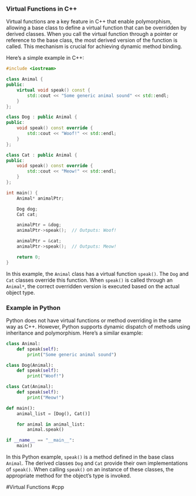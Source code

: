 ### Virtual Functions in C++

Virtual functions are a key feature in C++ that enable polymorphism, allowing a base class to define a virtual function that can be overridden by derived classes. When you call the virtual function through a pointer or reference to the base class, the most derived version of the function is called. This mechanism is crucial for achieving dynamic method binding.

Here’s a simple example in C++:

```cpp
#include <iostream>

class Animal {
public:
    virtual void speak() const {
        std::cout << "Some generic animal sound" << std::endl;
    }
};

class Dog : public Animal {
public:
    void speak() const override {
        std::cout << "Woof!" << std::endl;
    }
};

class Cat : public Animal {
public:
    void speak() const override {
        std::cout << "Meow!" << std::endl;
    }
};

int main() {
    Animal* animalPtr;

    Dog dog;
    Cat cat;

    animalPtr = &dog;
    animalPtr->speak();  // Outputs: Woof!

    animalPtr = &cat;
    animalPtr->speak();  // Outputs: Meow!

    return 0;
}
```

In this example, the `Animal` class has a virtual function `speak()`. The `Dog` and `Cat` classes override this function. When `speak()` is called through an `Animal*`, the correct overridden version is executed based on the actual object type.

### Example in Python

Python does not have virtual functions or method overriding in the same way as C++. However, Python supports dynamic dispatch of methods using inheritance and polymorphism. Here’s a similar example:

```python
class Animal:
    def speak(self):
        print("Some generic animal sound")

class Dog(Animal):
    def speak(self):
        print("Woof!")

class Cat(Animal):
    def speak(self):
        print("Meow!")

def main():
    animal_list = [Dog(), Cat()]

    for animal in animal_list:
        animal.speak()

if __name__ == "__main__":
    main()
```

In this Python example, `speak()` is a method defined in the base class `Animal`. The derived classes `Dog` and `Cat` provide their own implementations of `speak()`. When calling `speak()` on an instance of these classes, the appropriate method for the object’s type is invoked.

#Virtual Functions #cpp